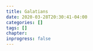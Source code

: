 ```yaml
---
title: Galatians
date: 2020-03-28T20:30:41-04:00
categories: []
tags: []
chapter: 
inprogress: false
---
```


